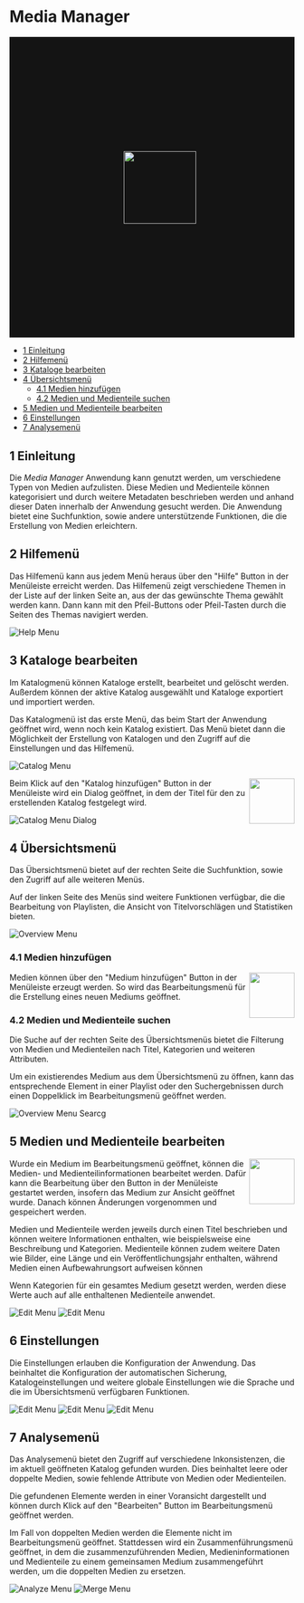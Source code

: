 # Media Manager

<div style="background: #141414;" width="100%" height="640px">
  <img style="margin: 40%; padding-right: 64px" src="./styles/app_icon/icon.png" height="128px"/>
</div>

<div style="page-break-after: always;"></div>

- [1 Einleitung](#1-einleitung)
- [2 Hilfemenü](#2-hilfemenü)
- [3 Kataloge bearbeiten](#3-kataloge-bearbeiten)
- [4 Übersichtsmenü](#4-übersichtsmenü)
  - [4.1 Medien hinzufügen](#41-medien-hinzufügen)
  - [4.2 Medien und Medienteile suchen](#42-medien-und-medienteile-suchen)
- [5 Medien und Medienteile bearbeiten](#5-medien-und-medienteile-bearbeiten)
- [6 Einstellungen](#6-einstellungen)
- [7 Analysemenü](#7-analysemenü)

## 1 Einleitung

Die _Media Manager_ Anwendung kann genutzt werden, um verschiedene Typen von Medien aufzulisten. Diese Medien und Medienteile können kategorisiert und durch weitere Metadaten beschrieben werden und anhand dieser Daten innerhalb der Anwendung gesucht werden. Die Anwendung bietet eine Suchfunktion, sowie andere unterstützende Funktionen, die die Erstellung von Medien erleichtern.

## 2 Hilfemenü

Das Hilfemenü kann aus jedem Menü heraus über den "Hilfe" Button in der Menüleiste erreicht werden. Das Hilfemenü zeigt verschiedene Themen in der Liste auf der linken Seite an, aus der das gewünschte Thema gewählt werden kann. Dann kann mit den Pfeil-Buttons oder Pfeil-Tasten durch die Seiten des Themas navigiert werden.

![Help Menu](../HelpImages/HelpMenu.png)

## 3 Kataloge bearbeiten

Im Katalogmenü können Kataloge erstellt, bearbeitet und gelöscht werden. Außerdem können der aktive Katalog ausgewählt und Kataloge exportiert und importiert werden.

Das Katalogmenü ist das erste Menü, das beim Start der Anwendung geöffnet wird, wenn noch kein Katalog existiert. Das Menü bietet dann die Möglichkeit der Erstellung von Katalogen und den Zugriff auf die Einstellungen und das Hilfemenü.

![Catalog Menu](../HelpImages/CatalogMenu.png)

<img style="float: right;" src="./styles/editing/add_catalog.png" height="80px" />

Beim Klick auf den "Katalog hinzufügen" Button in der Menüleiste wird ein Dialog geöffnet, in dem der Titel für den zu erstellenden Katalog festgelegt wird.

![Catalog Menu Dialog](../HelpImages/CatalogMenu_Edit.png)

## 4 Übersichtsmenü

Das Übersichtsmenü bietet auf der rechten Seite die Suchfunktion, sowie den Zugriff auf alle weiteren Menüs.

Auf der linken Seite des Menüs sind weitere Funktionen verfügbar, die die Bearbeitung von Playlisten, die Ansicht von Titelvorschlägen und Statistiken bieten.

![Overview Menu](../HelpImages/OverviewMenu.png)

### 4.1 Medien hinzufügen

<img style="float: right;" src="./styles/editing/add_medium.png" height="80px" />

Medien können über den "Medium hinzufügen" Button in der Menüleiste erzeugt werden. So wird das Bearbeitungsmenü für die Erstellung eines neuen Mediums geöffnet.

### 4.2 Medien und Medienteile suchen

Die Suche auf der rechten Seite des Übersichtsmenüs bietet die Filterung von Medien und Medienteilen nach Titel, Kategorien und weiteren Attributen.

Um ein existierendes Medium aus dem Übersichtsmenü zu öffnen, kann das entsprechende Element in einer Playlist oder den Suchergebnissen durch einen Doppelklick im Bearbeitungsmenü geöffnet werden.

![Overview Menu Searcg](../HelpImages/OverviewMenu_Search.png)

## 5 Medien und Medienteile bearbeiten

<img style="float: right;" src="./styles/editing/edit_blue.png" height="80px" />

Wurde ein Medium im Bearbeitungsmenü geöffnet, können die Medien- und Medienteilinformationen bearbeitet werden. Dafür kann die Bearbeitung über den Button in der Menüleiste gestartet werden, insofern das Medium zur Ansicht geöffnet wurde. Danach können Änderungen vorgenommen und gespeichert werden.

Medien und Medienteile werden jeweils durch einen Titel beschrieben und können weitere Informationen enthalten, wie beispielsweise eine Beschreibung und Kategorien. Medienteile können zudem weitere Daten wie Bilder, eine Länge und ein Veröffentlichungsjahr enthalten, während Medien einen Aufbewahrungsort aufweisen können

Wenn Kategorien für ein gesamtes Medium gesetzt werden, werden diese Werte auch auf alle enthaltenen Medienteile anwendet.

![Edit Menu](../HelpImages/EditMenu.png)
![Edit Menu](../HelpImages/EditMenu_Part.png)

## 6 Einstellungen

Die Einstellungen erlauben die Konfiguration der Anwendung. Das beinhaltet die Konfiguration der automatischen Sicherung, Katalogeinstellungen und weitere globale Einstellungen wie die Sprache und die im Übersichtsmenü verfügbaren Funktionen.

![Edit Menu](../HelpImages/SettingsMenu_Backup.png)
![Edit Menu](../HelpImages/SettingsMenu_Catalog.png)
![Edit Menu](../HelpImages/SettingsMenu_Global.png)

## 7 Analysemenü

Das Analysemenü bietet den Zugriff auf verschiedene Inkonsistenzen, die im aktuell geöffneten Katalog gefunden wurden. Dies beinhaltet leere oder doppelte Medien, sowie fehlende Attribute von Medien oder Medienteilen.

Die gefundenen Elemente werden in einer Voransicht dargestellt und können durch Klick auf den "Bearbeiten" Button im Bearbeitungsmenü geöffnet werden.

Im Fall von doppelten Medien werden die Elemente nicht im Bearbeitungsmenü geöffnet. Stattdessen wird ein Zusammenführungsmenü geöffnet, in dem die zusammenzuführenden Medien, Medieninformationen und Medienteile zu einem gemeinsamen Medium zusammengeführt werden, um die doppelten Medien zu ersetzen.

![Analyze Menu](../HelpImages/AnalyzeMenu.png)
![Merge Menu](../HelpImages/AnalyzeMenu_MergeEdit.png)

